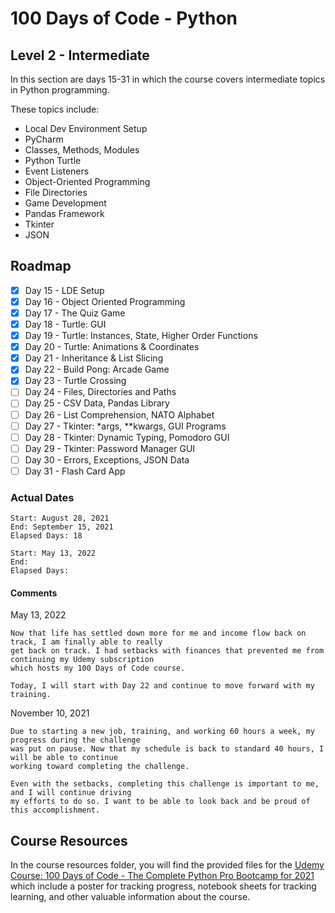 # 100 Days of Code - Python

## Level 2 - Intermediate

In this section are days 15-31 in which the course covers intermediate topics in Python programming.

These topics include:

- Local Dev Environment Setup
- PyCharm
- Classes, Methods, Modules
- Python Turtle
- Event Listeners
- Object-Oriented Programming
- File Directories
- Game Development
- Pandas Framework
- Tkinter
- JSON

## Roadmap

- [x] Day 15 - LDE Setup
- [x] Day 16 - Object Oriented Programming
- [x] Day 17 - The Quiz Game
- [x] Day 18 - Turtle: GUI
- [x] Day 19 - Turtle: Instances, State, Higher Order Functions
- [x] Day 20 - Turtle: Animations & Coordinates
- [x] Day 21 - Inheritance & List Slicing
- [x] Day 22 - Build Pong: Arcade Game
- [x] Day 23 - Turtle Crossing
- [ ] Day 24 - Files, Directories and Paths
- [ ] Day 25 - CSV Data, Pandas Library
- [ ] Day 26 - List Comprehension, NATO Alphabet
- [ ] Day 27 - Tkinter: *args, **kwargs, GUI Programs
- [ ] Day 28 - Tkinter: Dynamic Typing, Pomodoro GUI
- [ ] Day 29 - Tkinter: Password Manager GUI
- [ ] Day 30 - Errors, Exceptions, JSON Data
- [ ] Day 31 - Flash Card App

### Actual Dates

    Start: August 28, 2021
    End: September 15, 2021
    Elapsed Days: 18

    Start: May 13, 2022
    End: 
    Elapsed Days: 

#### Comments

May 13, 2022

    Now that life has settled down more for me and income flow back on track, I am finally able to really
    get back on track. I had setbacks with finances that prevented me from continuing my Udemy subscription
    which hosts my 100 Days of Code course.

    Today, I will start with Day 22 and continue to move forward with my training.

November 10, 2021

    Due to starting a new job, training, and working 60 hours a week, my progress during the challenge
    was put on pause. Now that my schedule is back to standard 40 hours, I will be able to continue
    working toward completing the challenge. 
    
    Even with the setbacks, completing this challenge is important to me, and I will continue driving
    my efforts to do so. I want to be able to look back and be proud of this accomplishment.

## Course Resources

In the course resources folder, you will find the provided files for the [Udemy Course: 100 Days of Code - The Complete Python Pro Bootcamp for 2021](https://www.udemy.com/course/100-days-of-code/learn) which include a poster for tracking progress, notebook sheets for tracking learning, and other valuable information about the course.
